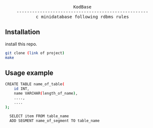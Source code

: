 <div align="center">
<pre>
KodBase
---------------------------------------------------
c minidatabase following rdbms rules
</pre>
</div>

## Installation

install this repo.

```sh
git clone (link of project)
make 
```

## Usage example
```sh
CREATE TABLE name_of_table(
    id INT,
    name VARCHAR(length_of_name),
    ....,
    ....
);
```

```sh
  SELECT item FROM table_name
  ADD SEGMENT name_of_segment TO table_name
```

